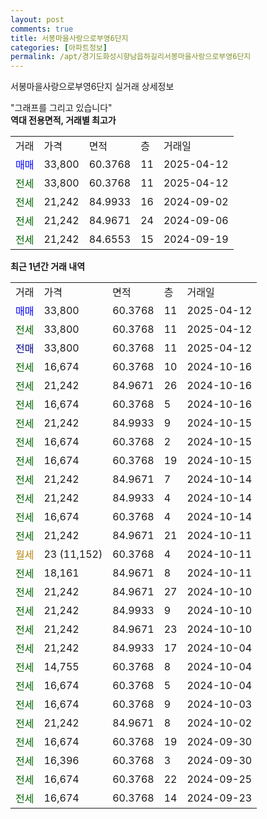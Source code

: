 ```yaml
---
layout: post
comments: true
title: 서봉마을사랑으로부영6단지
categories: [아파트정보]
permalink: /apt/경기도화성시향남읍하길리서봉마을사랑으로부영6단지
---
```


서봉마을사랑으로부영6단지 실거래 상세정보

<script type="text/javascript">
  google.charts.load('current', {'packages':['line', 'corechart']});
  google.charts.setOnLoadCallback(drawChart);

  function drawChart() {
    var data = new google.visualization.DataTable();
    data.addColumn('date', '거래일');
    data.addColumn('number', "매매");
    data.addColumn('number', "전세");
    data.addColumn('number', "전매");

    data.addRows([[new Date(Date.parse("2025-04-12")), 33800, null, null], [new Date(Date.parse("2025-04-12")), null, 33800, null], [new Date(Date.parse("2025-04-12")), null, null, 33800], [new Date(Date.parse("2024-10-16")), null, 16674, null], [new Date(Date.parse("2024-10-16")), null, 21242, null], [new Date(Date.parse("2024-10-16")), null, 16674, null], [new Date(Date.parse("2024-10-15")), null, 21242, null], [new Date(Date.parse("2024-10-15")), null, 16674, null], [new Date(Date.parse("2024-10-15")), null, 16674, null], [new Date(Date.parse("2024-10-14")), null, 21242, null], [new Date(Date.parse("2024-10-14")), null, 21242, null], [new Date(Date.parse("2024-10-14")), null, 16674, null], [new Date(Date.parse("2024-10-11")), null, 21242, null], [new Date(Date.parse("2024-10-11")), null, null, null], [new Date(Date.parse("2024-10-11")), null, 18161, null], [new Date(Date.parse("2024-10-10")), null, 21242, null], [new Date(Date.parse("2024-10-10")), null, 21242, null], [new Date(Date.parse("2024-10-10")), null, 21242, null], [new Date(Date.parse("2024-10-04")), null, 21242, null], [new Date(Date.parse("2024-10-04")), null, 14755, null], [new Date(Date.parse("2024-10-04")), null, 16674, null], [new Date(Date.parse("2024-10-03")), null, 16674, null], [new Date(Date.parse("2024-10-02")), null, 21242, null], [new Date(Date.parse("2024-09-30")), null, 16674, null], [new Date(Date.parse("2024-09-30")), null, 16396, null], [new Date(Date.parse("2024-09-25")), null, 16674, null], [new Date(Date.parse("2024-09-23")), null, 16674, null]]);

    var options = {
      hAxis: {
        format: 'yyyy/MM/dd'
      },    
      lineWidth: 0,
      pointsVisible: true,    
      title: '최근 1년간 유형별 실거래가 분포',
      legend: { position: 'bottom' }
    };

    var formatter = new google.visualization.NumberFormat({pattern:'###,###'} );
    formatter.format(data, 1);
    formatter.format(data, 2);
    
    setTimeout(function() {
        var chart = new google.visualization.LineChart(document.getElementById('columnchart_material'));
        chart.draw(data, (options));
        document.getElementById('loading').style.display = 'none';
    }, 200);
  }
</script>


<div id="loading" style="z-index:20; display: block; margin-left: 0px">"그래프를 그리고 있습니다"</div>
<div id="columnchart_material" style="width: 95%; margin-left: 0px; display: block"></div>
<!-- contents start -->
<b>역대 전용면적, 거래별 최고가</b>
<table class="sortable">
    <tr>
      <td>거래</td>
      <td>가격</td>
      <td>면적</td>
      <td>층</td>
      <td>거래일</td>
    </tr>
        <tr>
          <td><a style="color: blue">매매</a></td>
          <td>33,800</td>
          <td>60.3768</td>
          <td>11</td>
          <td>2025-04-12</td>
        </tr>        
        <tr>
              <td><a style="color: darkgreen">전세</a></td>
              <td>33,800</td>
              <td>60.3768</td>
              <td>11</td>
              <td>2025-04-12</td>
            </tr>            <tr>
              <td><a style="color: darkgreen">전세</a></td>
              <td>21,242</td>
              <td>84.9933</td>
              <td>16</td>
              <td>2024-09-02</td>
            </tr>            <tr>
              <td><a style="color: darkgreen">전세</a></td>
              <td>21,242</td>
              <td>84.9671</td>
              <td>24</td>
              <td>2024-09-06</td>
            </tr>            <tr>
              <td><a style="color: darkgreen">전세</a></td>
              <td>21,242</td>
              <td>84.6553</td>
              <td>15</td>
              <td>2024-09-19</td>
            </tr>        
    
</table>

<b>최근 1년간 거래 내역</b>

<table class="sortable">
    <tr>
      <td>거래</td>
      <td>가격</td>
      <td>면적</td>
      <td>층</td>
      <td>거래일</td>
    </tr>
    <tr>
      <td><a style="color: blue">매매</a></td>
      <td>33,800</td>
      <td>60.3768</td>
      <td>11</td>
      <td>2025-04-12</td>
    </tr>          <tr>
      <td><a style="color: darkgreen">전세</a></td>
      <td>33,800</td>
      <td>60.3768</td>
      <td>11</td>
      <td>2025-04-12</td>
    </tr>          <tr>
      <td><a style="color: darkblue">전매</a></td>
      <td>33,800</td>
      <td>60.3768</td>
      <td>11</td>
      <td>2025-04-12</td>
    </tr>          <tr>
      <td><a style="color: darkgreen">전세</a></td>
      <td>16,674</td>
      <td>60.3768</td>
      <td>10</td>
      <td>2024-10-16</td>
    </tr>          <tr>
      <td><a style="color: darkgreen">전세</a></td>
      <td>21,242</td>
      <td>84.9671</td>
      <td>26</td>
      <td>2024-10-16</td>
    </tr>          <tr>
      <td><a style="color: darkgreen">전세</a></td>
      <td>16,674</td>
      <td>60.3768</td>
      <td>5</td>
      <td>2024-10-16</td>
    </tr>          <tr>
      <td><a style="color: darkgreen">전세</a></td>
      <td>21,242</td>
      <td>84.9933</td>
      <td>9</td>
      <td>2024-10-15</td>
    </tr>          <tr>
      <td><a style="color: darkgreen">전세</a></td>
      <td>16,674</td>
      <td>60.3768</td>
      <td>2</td>
      <td>2024-10-15</td>
    </tr>          <tr>
      <td><a style="color: darkgreen">전세</a></td>
      <td>16,674</td>
      <td>60.3768</td>
      <td>19</td>
      <td>2024-10-15</td>
    </tr>          <tr>
      <td><a style="color: darkgreen">전세</a></td>
      <td>21,242</td>
      <td>84.9671</td>
      <td>7</td>
      <td>2024-10-14</td>
    </tr>          <tr>
      <td><a style="color: darkgreen">전세</a></td>
      <td>21,242</td>
      <td>84.9933</td>
      <td>4</td>
      <td>2024-10-14</td>
    </tr>          <tr>
      <td><a style="color: darkgreen">전세</a></td>
      <td>16,674</td>
      <td>60.3768</td>
      <td>4</td>
      <td>2024-10-14</td>
    </tr>          <tr>
      <td><a style="color: darkgreen">전세</a></td>
      <td>21,242</td>
      <td>84.9671</td>
      <td>21</td>
      <td>2024-10-11</td>
    </tr>          <tr>
      <td><a style="color: darkgoldenrod">월세</a></td>
      <td>23 (11,152)</td>
      <td>60.3768</td>
      <td>4</td>
      <td>2024-10-11</td>
    </tr>          <tr>
      <td><a style="color: darkgreen">전세</a></td>
      <td>18,161</td>
      <td>84.9671</td>
      <td>8</td>
      <td>2024-10-11</td>
    </tr>          <tr>
      <td><a style="color: darkgreen">전세</a></td>
      <td>21,242</td>
      <td>84.9671</td>
      <td>27</td>
      <td>2024-10-10</td>
    </tr>          <tr>
      <td><a style="color: darkgreen">전세</a></td>
      <td>21,242</td>
      <td>84.9933</td>
      <td>9</td>
      <td>2024-10-10</td>
    </tr>          <tr>
      <td><a style="color: darkgreen">전세</a></td>
      <td>21,242</td>
      <td>84.9671</td>
      <td>23</td>
      <td>2024-10-10</td>
    </tr>          <tr>
      <td><a style="color: darkgreen">전세</a></td>
      <td>21,242</td>
      <td>84.9933</td>
      <td>17</td>
      <td>2024-10-04</td>
    </tr>          <tr>
      <td><a style="color: darkgreen">전세</a></td>
      <td>14,755</td>
      <td>60.3768</td>
      <td>8</td>
      <td>2024-10-04</td>
    </tr>          <tr>
      <td><a style="color: darkgreen">전세</a></td>
      <td>16,674</td>
      <td>60.3768</td>
      <td>5</td>
      <td>2024-10-04</td>
    </tr>          <tr>
      <td><a style="color: darkgreen">전세</a></td>
      <td>16,674</td>
      <td>60.3768</td>
      <td>9</td>
      <td>2024-10-03</td>
    </tr>          <tr>
      <td><a style="color: darkgreen">전세</a></td>
      <td>21,242</td>
      <td>84.9671</td>
      <td>8</td>
      <td>2024-10-02</td>
    </tr>          <tr>
      <td><a style="color: darkgreen">전세</a></td>
      <td>16,674</td>
      <td>60.3768</td>
      <td>19</td>
      <td>2024-09-30</td>
    </tr>          <tr>
      <td><a style="color: darkgreen">전세</a></td>
      <td>16,396</td>
      <td>60.3768</td>
      <td>3</td>
      <td>2024-09-30</td>
    </tr>          <tr>
      <td><a style="color: darkgreen">전세</a></td>
      <td>16,674</td>
      <td>60.3768</td>
      <td>22</td>
      <td>2024-09-25</td>
    </tr>          <tr>
      <td><a style="color: darkgreen">전세</a></td>
      <td>16,674</td>
      <td>60.3768</td>
      <td>14</td>
      <td>2024-09-23</td>
    </tr>      </table>
<!-- contents end -->    

